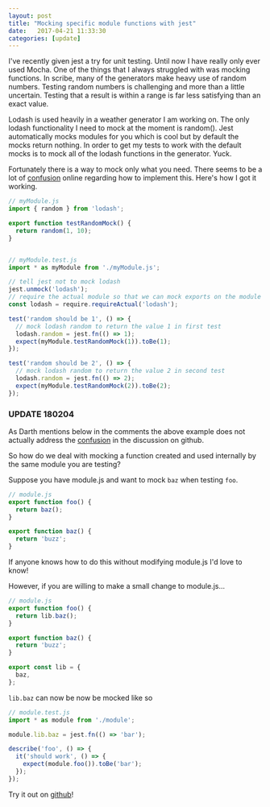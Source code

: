 ```yaml
---
layout: post
title: "Mocking specific module functions with jest"
date:   2017-04-21 11:33:30
categories: [update]
---
```


I've recently given jest a try for unit testing. Until now I have really only ever used Mocha. One of the things that I always struggled with was mocking functions. In scribe, many of the generators make heavy use of random numbers. Testing random numbers is challenging and more than a little uncertain. Testing that a result is within a range is far less satisfying than an exact value.

Lodash is used heavily in a weather generator I am working on. The only lodash functionality I need to mock at the moment is random(). Jest automatically mocks modules for you which is cool but by default the mocks return nothing. In order to get my tests to work with the default mocks is to mock all of the lodash functions in the generator. Yuck.

Fortunately there is a way to mock only what you need. There seems to be a lot of [confusion](https://github.com/facebook/jest/issues/936) online regarding how to implement this. Here's how I got it working.

```javascript
// myModule.js
import { random } from 'lodash';

export function testRandomMock() {
  return random(1, 10);
}


// myModule.test.js
import * as myModule from './myModule.js';

// tell jest not to mock lodash
jest.unmock('lodash');
// require the actual module so that we can mock exports on the module
const lodash = require.requireActual('lodash');

test('random should be 1', () => {
  // mock lodash random to return the value 1 in first test
  lodash.random = jest.fn(() => 1);
  expect(myModule.testRandomMock(1)).toBe(1);
});

test('random should be 2', () => {
  // mock lodash random to return the value 2 in second test
  lodash.random = jest.fn(() => 2);
  expect(myModule.testRandomMock(2)).toBe(2);
});
```

### UPDATE 180204

As Darth mentions below in the comments the above example does not actually address the [confusion](https://github.com/facebook/jest/issues/936) in the discussion on github.

So how do we deal with mocking a function created and used internally by the same module you are testing?

Suppose you have module.js and want to mock `baz` when testing `foo`.

```javascript
// module.js
export function foo() {
  return baz();
}

export function baz() {
  return 'buzz';
}
```

If anyone knows how to do this without modifying module.js I'd love to know!

However, if you are willing to make a small change to module.js...

```javascript
// module.js
export function foo() {
  return lib.baz();
}

export function baz() {
  return 'buzz';
}

export const lib = {
  baz,
};
```

`lib.baz` can now be now be mocked like so

```javascript
// module.test.js
import * as module from './module';

module.lib.baz = jest.fn(() => 'bar');

describe('foo', () => {
  it('should work', () => {
    expect(module.foo()).toBe('bar');
  });
});
```

Try it out on [github](https://github.com/luetkemj/jest-mock-test)!
